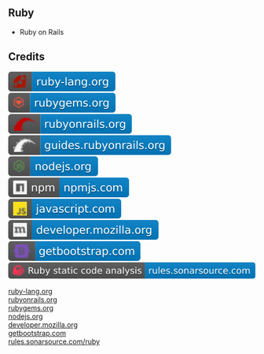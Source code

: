 Ruby
----

- Ruby on Rails

Credits
-------
[![image](
Credits/ruby-lang.org.svg?raw=true)](https://ruby-lang.org)  
[![image](
Credits/rubygems.org.svg?raw=true)](https://rubygems.org)  
[![image](
Credits/rubyonrails.org.svg?raw=true)](https://rubyonrails.org)  
[![image](
Credits/guides.rubyonrails.org.svg?raw=true)](https://guides.rubyonrails.org)  
[![image](
Credits/nodejs.org.svg?raw=true)](https://nodejs.org)  
[![image](
Credits/npmjs.com.svg?raw=true)](https://npmjs.com)  
[![image](
Credits/javascript.com.svg?raw=true)](https://javascript.com)  
[![image](
Credits/developer.mozilla.org.svg?raw=true)](https://developer.mozilla.org)    
[![image](
Credits/getbootstrap.com.svg?raw=true)](https://getbootstrap.com)  
[![image](
Credits/Ruby-static-code-analysis-rules.sonarsource.com.svg?raw=true)](https://rules.sonarsource.com/ruby)  


[ruby-lang.org](https://ruby-lang.org/)  
[rubyonrails.org](https://rubyonrails.org/)  
[rubygems.org](https://rubygems.org/)  
[nodejs.org](https://nodejs.org/)  
[developer.mozilla.org](https://developer.mozilla.org/)  
[getbootstrap.com](https://getbootstrap.com/)  
[rules.sonarsource.com/ruby](https://rules.sonarsource.com/ruby/)
